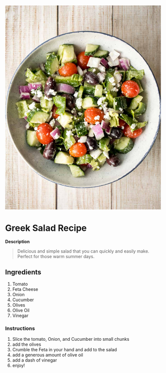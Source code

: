 ![Greek Salad Image](greeksalad.jpg)

# Greek Salad Recipe

**Description**
>Delicious and simple salad that you can quickly and easily make. Perfect for those warm summer days.

## Ingredients
1. Tomato
2. Feta Cheese
3. Onion
4. Cucumber
5. Olives
6. Olive Oil
7. Vinegar

### Instructions
1. Slice the tomato, Onion, and Cucumber into small chunks
2. add the olives
3. Crumble the Feta in your hand and add to the salad
4. add a generous amount of olive oil
5. add a dash of vinegar
6. enjoy!